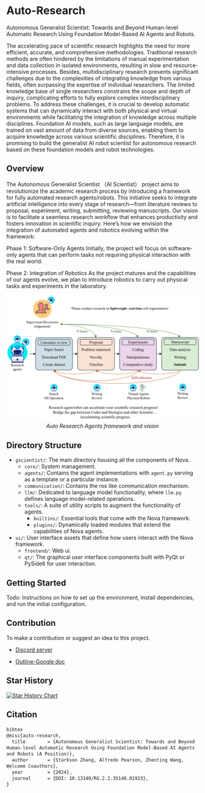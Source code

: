 # Auto-Research
Autonomous Generalist Scientist: Towards and Beyond Human-level Automatic Research Using Foundation Model-Based AI Agents and Robots.

The accelerating pace of scientific research highlights the need for more efficient, accurate, and comprehensive methodologies. Traditional research methods are often hindered by the limitations of manual experimentation and data collection in isolated environments, resulting in slow and resource-intensive processes. Besides, multidisciplinary research presents significant challenges due to the complexities of integrating knowledge from various fields, often surpassing the expertise of individual researchers. The limited knowledge base of single researchers constrains the scope and depth of inquiry, complicating efforts to fully explore complex interdisciplinary problems.
To address these challenges, it is crucial to develop automatic systems that can dynamically interact with both physical and virtual environments while facilitating the integration of knowledge across multiple disciplines. 
Foundation AI models, such as large language models, are trained on vast amount of data from diverse sources, enabling them to acquire knowledge across various scientific disciplines. Therefore, it is promising to build the generalist AI robot scientist for autonomous research based on these foundation models and robot technologies.

## Overview

The Autonomous Generalist Scientist （AI Scientist） project aims to revolutionize the academic research process by introducing a framework for fully automated research agents/robots. This initiative seeks to integrate artificial intelligence into every stage of research—from literature reviews to proposal, experiment, writing, submitting, reviewing manuscripts. Our vision is to facilitate a seamless research workflow that enhances productivity and fosters innovation in scientific inquiry. Here’s how we envision the integration of automated agents and robotics evolving within the framework:

Phase 1: Software-Only Agents
Initially, the project will focus on software-only agents that can perform tasks not requiring physical interaction with the real world. 

Phase 2: Integration of Robotics
As the project matures and the capabilities of our agents evolve, we plan to introduce robotics to carry out physical tasks and experiments in the laboratory. 

<p align="center">
  <img src="docs/images/framework4.png" alt="Framework and Vision">
  <br>
  <em>Auto Research Agents framework and vision</em>
</p>


## Directory Structure

- `gscientist/`: The main directory housing all the components of Nova.
  - `core/`: System management.
  - `agents/`: Contains the agent implementations with `agent.py` serving as a template or a particular instance.
  - `communication/`: Contains the ros like communication mechanism.  
  - `llm/`: Dedicated to language model functionality, where `llm.py` defines language model-related operations.
  - `tools/`: A suite of utility scripts to augment the functionality of agents.
    - `builtins/`: Essential tools that come with the Nova framework.
    - `plugins/`: Dynamically loaded modules that extend the capabilities of Nova agents.
- `ui/`: User interface assets that define how users interact with the Nova framework.
  - `frontend/`: Web ui.
  - `qt/`:  The graphical user interface components built with PyQt or PySide6 for user interaction.

## Getting Started

Todo: Instructions on how to set up the environment, install dependencies, and run the initial configuration.

## Contribution

To make a contribution or suggest an idea to this project.

* [Discord server](https://discord.gg/fc2MtCmd)

* [Outline-Google doc](https://docs.google.com/document/d/1fgZlbtTNTKPP3TpHL5X6xJlBxpIoKeellfeJn-V7zSA/edit?usp=sharing)


## Star History

[![Star History Chart](https://api.star-history.com/svg?repos=universea/Auto-Research&type=Date)](https://star-history.com/#universea/Auto-Research&Date)

## Citation
```
bibtex
@misc{auto-research,
  title        = {Autonomous Generalist Scientist: Towards and Beyond Human-level Automatic Research Using Foundation Model-Based AI Agents and Robots (A Position)},
  author       = {Starkson Zhang, Alfredo Pearson, Zhenting Wang, Welcome Coauthors},
  year         = {2024},
  journal      = {DOI: 10.13140/RG.2.2.35148.01923},
}
```